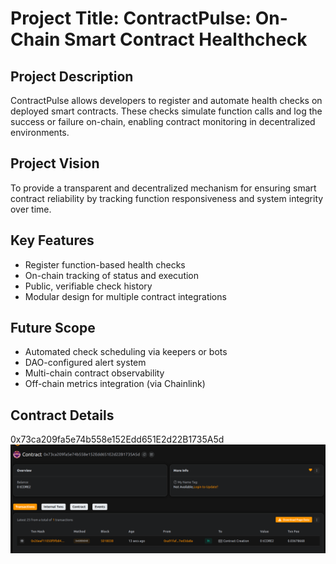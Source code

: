 # Project Title: ContractPulse: On-Chain Smart Contract Healthcheck

## Project Description

ContractPulse allows developers to register and automate health checks on deployed smart contracts. These checks simulate function calls and log the success or failure on-chain, enabling contract monitoring in decentralized environments.

## Project Vision

To provide a transparent and decentralized mechanism for ensuring smart contract reliability by tracking function responsiveness and system integrity over time.

## Key Features

- Register function-based health checks
- On-chain tracking of status and execution
- Public, verifiable check history
- Modular design for multiple contract integrations

## Future Scope

- Automated check scheduling via keepers or bots
- DAO-configured alert system
- Multi-chain contract observability
- Off-chain metrics integration (via Chainlink)

## Contract Details
0x73ca209fa5e74b558e152Edd651E2d22B1735A5d
![alt text](image.png)